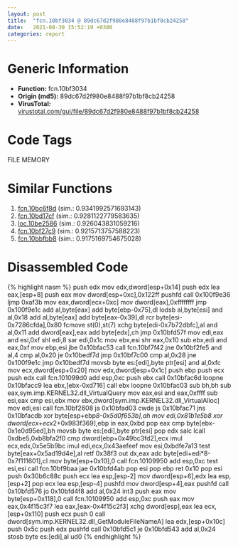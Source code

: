 ```yaml
---
layout: post
title:  "fcn.10bf3034 @ 89dc67d2f980e8488f97b1bf8cb24258"
date:   2021-08-30 15:52:19 +0300
categories: report
---
```


# Generic Information
- **Function:** fcn.10bf3034
- **Origin (md5):** 89dc67d2f980e8488f97b1bf8cb24258
- **VirusTotal:** [virustotal.com/gui/file/89dc67d2f980e8488f97b1bf8cb24258][virustotal_ref]

# Code Tags
<span class="tag" id="FILE">FILE</span>
<span class="tag" id="MEMORY">MEMORY</span>


# Similar Functions

1. [fcn.10bc6f8d][similar_1_ref] (sim.: 0.9341992571693143)
2. [fcn.10bd17cf][similar_2_ref] (sim.: 0.9281122779583635)
3. [loc.10be2586][similar_3_ref] (sim.: 0.926043831059216)
4. [fcn.10bf27c9][similar_4_ref] (sim.: 0.9215713757588223)
5. [fcn.10bbfbb8][similar_5_ref] (sim.: 0.9175169754675028)


# Disassembled Code

{% highlight nasm %}
push edx
mov edx,dword[esp+0x14]
push edx
lea eax,[esp+8]
push eax
mov dword[esp+0xc],0x122ff
pushfd 
call 0x100f9e36
ljmp 0xaf3b
mov eax,dword[ecx+0xc]
mov dword[eax],0xffffffff
jmp 0x100f9e1c
add al,byte[eax]
add byte[ebp-0x75],dl
lodsb al,byte[esi]
and al,0x18
add al,byte[eax]
add byte[eax-0x39],dl
rcr byte[esi-0x7286cfda],0x80
fcmove st(0),st(7)
xchg byte[edi-0x7b72dbfc],al
and al,0x11
add dword[eax],eax
add byte[edx],ch
jmp 0x10bfd57f
mov edi,eax
and esi,0xf
shl edi,8
sar edi,0x1c
mov ebx,esi
shr eax,0x10
sub ebx,edi
and eax,0xf
mov ebp,esi
jbe 0x10bfac53
call fcn.10bf7f42
jne 0x10bf2fe5
and al,4
cmp al,0x20
je 0x10bedf7d
jmp 0x10bf7c00
cmp al,0x28
jne 0x100f9e1c
jmp 0x10bedf7d
movsb byte es:[edi],byte ptr[esi]
and al,0xfc
mov ecx,dword[esp+0x20]
mov edx,dword[esp+0x1c]
push ebp
push ecx
push edx
call fcn.101099d0
add esp,0xc
push ebx
call 0x10bfac6d
loopne 0x10bfacc9
lea ebx,[ebx-0xd716]
call ebx
loopne 0x10bfac03
sub bh,bh
sub eax,sym.imp.KERNEL32.dll_VirtualQuery
mov eax,esi
and eax,0xffff
sub esi,eax
cmp esi,ebx
mov ebx,dword[sym.imp.KERNEL32.dll_VirtualAlloc]
mov edi,esi
call fcn.10bf2608
ja 0x10bfad03
cwde 
js 0x10bfac71
jns 0x10bfacdb
xor byte[esp+ebp*8-0x5d0f653b],ah
mov edi,0x81b1e5b8
xor dword[ecx+ecx*2+0x983f369],ebp
in eax,0xbd
pop eax
cmp byte[ebx-0x1e0d95ed],bh
movsb byte es:[edi],byte ptr[esi]
pop edx
salc 
lcall 0xdbe5,0xb8bfa2f0
cmp dword[ebp+0x49bc3fd2],ecx
imul ecx,edx,0x5e5b9bc
imul edi,ecx,0x43aefeef
mov esi,0xbdfe7a13
test byte[eax+0x5ad19d4e],al
retf 0x38f3
out dx,eax
adc byte[edi+edi*8-0x7f111601],cl
mov byte[esp+0x10],0
call fcn.10109950
add esp,0xc
test esi,esi
call fcn.10bf9baa
jae 0x10bfd4ab
pop esi
pop ebp
ret 0x10
pop esi
push 0x30b6c88c
push ecx
lea esp,[esp-2]
mov dword[esp+6],edx
lea esp,[esp+2]
pop ecx
lea esp,[esp-4]
pushfd 
mov dword[esp+4],eax
pushfd 
call 0x10bfd576
jo 0x10bfd4f8
add al,0x24
int3 
push eax
mov byte[esp+0x118],0
call fcn.10109950
add esp,0xc
push eax
mov eax,0x4f15c3f7
lea eax,[eax-0x4f15c2f3]
xchg dword[esp],eax
lea ecx,[esp+0x110]
push ecx
push 0
call dword[sym.imp.KERNEL32.dll_GetModuleFileNameA]
lea edx,[esp+0x10c]
push 0x5c
push edx
pushfd 
call 0x10bfd5c1
je 0x10bfd543
add al,0x24
stosb byte es:[edi],al
ud0 
{% endhighlight %}


[similar_1_ref]: /report/fcn.10bc6f8d@89dc67d2f980e8488f97b1bf8cb24258
[similar_2_ref]: /report/fcn.10bd17cf@89dc67d2f980e8488f97b1bf8cb24258
[similar_3_ref]: /report/loc.10be2586@89dc67d2f980e8488f97b1bf8cb24258
[similar_4_ref]: /report/fcn.10bf27c9@89dc67d2f980e8488f97b1bf8cb24258
[similar_5_ref]: /report/fcn.10bbfbb8@89dc67d2f980e8488f97b1bf8cb24258
[virustotal_ref]: https://www.virustotal.com/gui/file/89dc67d2f980e8488f97b1bf8cb24258